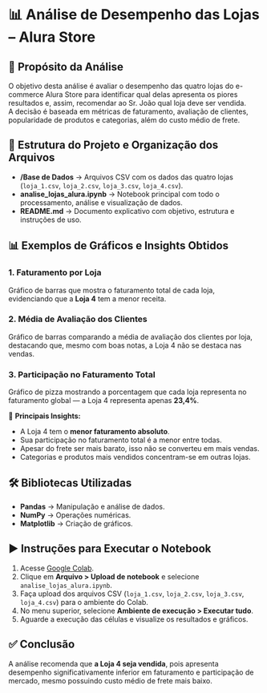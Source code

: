 # 📊 Análise de Desempenho das Lojas – Alura Store

## 📌 Propósito da Análise
O objetivo desta análise é avaliar o desempenho das quatro lojas do e-commerce Alura Store para identificar qual delas apresenta os piores resultados e, assim, recomendar ao Sr. João qual loja deve ser vendida.  
A decisão é baseada em métricas de faturamento, avaliação de clientes, popularidade de produtos e categorias, além do custo médio de frete.

## 📂 Estrutura do Projeto e Organização dos Arquivos
- **/Base de Dados** → Arquivos CSV com os dados das quatro lojas (`loja_1.csv`, `loja_2.csv`, `loja_3.csv`, `loja_4.csv`).
- **analise_lojas_alura.ipynb** → Notebook principal com todo o processamento, análise e visualização de dados.
- **README.md** → Documento explicativo com objetivo, estrutura e instruções de uso.

## 📊 Exemplos de Gráficos e Insights Obtidos

### 1. Faturamento por Loja
Gráfico de barras que mostra o faturamento total de cada loja, evidenciando que a **Loja 4** tem a menor receita.

### 2. Média de Avaliação dos Clientes
Gráfico de barras comparando a média de avaliação dos clientes por loja, destacando que, mesmo com boas notas, a Loja 4 não se destaca nas vendas.

### 3. Participação no Faturamento Total
Gráfico de pizza mostrando a porcentagem que cada loja representa no faturamento global — a Loja 4 representa apenas **23,4%**.

📌 **Principais Insights:**
- A Loja 4 tem o **menor faturamento absoluto**.
- Sua participação no faturamento total é a menor entre todas.
- Apesar do frete ser mais barato, isso não se converteu em mais vendas.
- Categorias e produtos mais vendidos concentram-se em outras lojas.

## 🛠️ Bibliotecas Utilizadas
- **Pandas** → Manipulação e análise de dados.
- **NumPy** → Operações numéricas.
- **Matplotlib** → Criação de gráficos.

## ▶️ Instruções para Executar o Notebook
1. Acesse [Google Colab](https://colab.research.google.com).
2. Clique em **Arquivo > Upload de notebook** e selecione `analise_lojas_alura.ipynb`.
3. Faça upload dos arquivos CSV (`loja_1.csv`, `loja_2.csv`, `loja_3.csv`, `loja_4.csv`) para o ambiente do Colab.
4. No menu superior, selecione **Ambiente de execução > Executar tudo**.
5. Aguarde a execução das células e visualize os resultados e gráficos.

## ✅ Conclusão
A análise recomenda que **a Loja 4 seja vendida**, pois apresenta desempenho significativamente inferior em faturamento e participação de mercado, mesmo possuindo custo médio de frete mais baixo.
